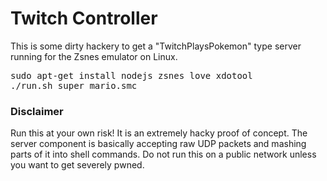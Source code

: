 <h1>Twitch Controller</h1>

This is some dirty hackery to get a "TwitchPlaysPokemon" type server running for the Zsnes emulator on Linux.

<pre>
sudo apt-get install nodejs zsnes love xdotool
./run.sh super_mario.smc
</pre>

<h3>Disclaimer</h3>

Run this at your own risk! It is an extremely hacky proof of concept. The server component is basically accepting raw UDP packets and mashing parts of it into shell commands. Do not run this on a public network unless you want to get severely pwned.
